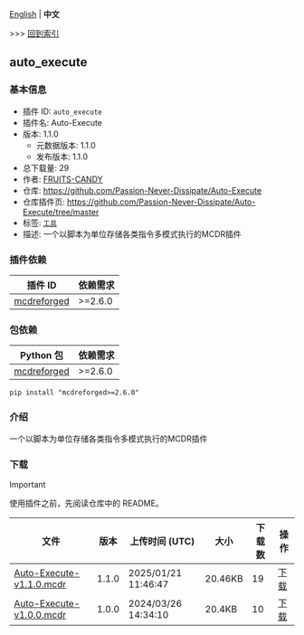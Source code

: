 [English](readme.md) | **中文**

\>\>\> [回到索引](/readme-zh_cn.md)

## auto_execute

### 基本信息

- 插件 ID: `auto_execute`
- 插件名: Auto-Execute
- 版本: 1.1.0
  - 元数据版本: 1.1.0
  - 发布版本: 1.1.0
- 总下载量: 29
- 作者: [FRUITS-CANDY](https://github.com/FRUITS-CANDY)
- 仓库: https://github.com/Passion-Never-Dissipate/Auto-Execute
- 仓库插件页: https://github.com/Passion-Never-Dissipate/Auto-Execute/tree/master
- 标签: [`工具`](/labels/tool/readme-zh_cn.md)
- 描述: 一个以脚本为单位存储各类指令多模式执行的MCDR插件

### 插件依赖

| 插件 ID | 依赖需求 |
| --- | --- |
| [mcdreforged](https://github.com/Fallen-Breath/MCDReforged) | \>=2.6.0 |

### 包依赖

| Python 包 | 依赖需求 |
| --- | --- |
| [mcdreforged](https://pypi.org/project/mcdreforged) | \>=2.6.0 |

```
pip install "mcdreforged>=2.6.0"
```

### 介绍

一个以脚本为单位存储各类指令多模式执行的MCDR插件

### 下载

> [!IMPORTANT]
> 使用插件之前，先阅读仓库中的 README。

| 文件 | 版本 | 上传时间 (UTC) | 大小 | 下载数 | 操作 |
| --- | --- | --- | --- | --- | --- |
| [Auto-Execute-v1.1.0.mcdr](https://github.com/Passion-Never-Dissipate/Auto-Execute/releases/tag/v1.1) | 1.1.0 | 2025/01/21 11:46:47 | 20.46KB | 19 | [下载](https://github.com/Passion-Never-Dissipate/Auto-Execute/releases/download/v1.1/Auto-Execute-v1.1.0.mcdr) |
| [Auto-Execute-v1.0.0.mcdr](https://github.com/Passion-Never-Dissipate/Auto-Execute/releases/tag/v1.0) | 1.0.0 | 2024/03/26 14:34:10 | 20.4KB | 10 | [下载](https://github.com/Passion-Never-Dissipate/Auto-Execute/releases/download/v1.0/Auto-Execute-v1.0.0.mcdr) |


